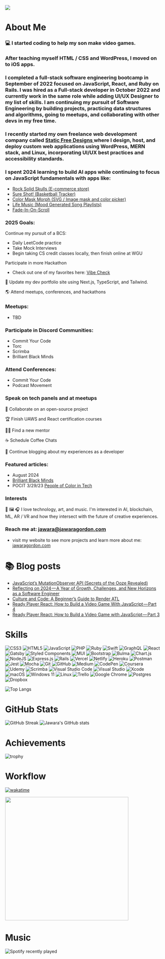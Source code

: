 <img width="auto" src="https://jawaragordon.com/img/social-banner.png"/>

# About Me

### 💻 I started coding to help my son make video games. 

### After teaching myself HTML / CSS and WordPress, I moved on to iOS apps. 

### I completed a full-stack software engineering bootcamp in September of 2022 focused on JavaScript, React, and Ruby on Rails. I was hired as a Full-stack developer in October 2022 and currently work in the same role while adding UI/UX Designer to my list of skills. I am continuing my pursuit of Software Engineering by building projects, practicing data structures and algorithms, going to meetups, and collaborating with other devs in my free time.

### I recently started my own freelance web development company called <a href="https://staticfreedesigns.com"> Static Free Designs </a> where I design, host, and deploy custom web applications using WordPress, MERN stack, and Linux, incorporating UI/UX best practices and accessibility standards.


### I spent 2024 learning to build AI apps while continuing to focus on JavaScript fundamentals with apps like:
- <a href="https://rocksolidskulls.com">Rock Solid Skulls (E-commerce store)</a>
- <a href="https://jawaragordon.github.io/free-throw-counter/">Sure Shot! (Basketball Tracker)</a>
- <a href="https://css-masks.vercel.app/">Color Mask Morph (SVG / Image mask and color picker)</a>
- <a href="https://www.lifemusic.me/">Life Music (Mood Generated Song Playlists)</a>
- <a href="https://fade-in-on-scroll.vercel.app/">Fade-In-On-Scroll</a>


### 2025 Goals: 

Continue my pursuit of a BCS: 
- Daily LeetCode practice
- Take Mock Interviews
- Begin taking CS credit classes locally, then finish online at WGU

Participate in more Hackathon 
- Check out one of my favorites here: <a href="https://vibecheck.today">Vibe Check</a>

💼 Update my dev portfolio site using Next.js, TypeScript, and Tailwind. 

🌎 Attend meetups, conferences, and hackathons
### Meetups: 
- TBD
  
### Participate in Discord Communities: 
- Commit Your Code
- Torc
- Scrimba
- Brilliant Black Minds
  
### Attend Conferences: 
- Commit Your Code
- Podcast Movement  


### Speak on tech panels and at meetups


🤝 Collaborate on an open-source project 

🏆 Finish  UAWS and React certification courses

🤜🤛 Find a new mentor 

☕ Schedule Coffee Chats 

📝 Continue blogging about my experiences as a developer 


### Featured articles: 
- August 2024
- <a href="https://www.linkedin.com/pulse/hustle-gitflow-how-build-your-catalog-skills-income-streams-gordon-encve"> Brilliant Black Minds </a>
- POCIT 3/29/23 
<a href="https://peopleofcolorintech.com/articles/from-bootcamp-to-hired-how-i-got-a-developer-job-in-3-weeks/">People of Color in Tech</a>

### Interests

📲 🖼 🎧 I love technology, art, and music. I'm interested in AI, blockchain, ML, AR / VR and how they intersect with the future of creative experiences. 

### Reach me at: jawara@jawaragordon.com 
- visit my website to see more projects and learn more about me: <a href="https://jawaragordon.com">jawaragordon.com</a>

# 📚 Blog posts
<!-- BLOG-POST-LIST:START -->
- [JavaScript’s MutationObserver API &lpar;Secrets of the Ooze Revealed&rpar;](https://medium.com/@jawaragordon/javascripts-mutationobserver-api-secrets-of-the-ooze-revealed-47137719c14b?source=rss-d4be0cf41dad------2)
- [Reflecting on 2024 — A Year of Growth, Challenges, and New Horizons as a Software Engineer](https://medium.com/@jawaragordon/reflecting-on-2024-a-year-of-growth-challenges-and-new-horizons-as-a-software-engineer-468b094d7627?source=rss-d4be0cf41dad------2)
- [Culture and Code:  A Beginner’s Guide to Render ATL](https://medium.com/@jawaragordon/culture-and-code-a-beginners-guide-to-render-atl-b11825714cf3?source=rss-d4be0cf41dad------2)
- [Ready Player React: How to Build a Video Game With JavaScript — Part 4](https://medium.com/@jawaragordon/ready-player-react-how-to-build-a-video-game-with-javascript-part-4-b4396c85eec9?source=rss-d4be0cf41dad------2)
- [Ready Player React: How to Build a Video Game with JavaScript — Part 3](https://medium.com/@jawaragordon/ready-player-react-how-to-build-a-video-game-with-javascript-part-3-be633e4adcd4?source=rss-d4be0cf41dad------2)
<!-- BLOG-POST-LIST:END -->

# Skills 
![CSS3](https://img.shields.io/badge/css3-%231572B6.svg?style=for-the-badge&logo=css3&logoColor=white)
![HTML5](https://img.shields.io/badge/html5-%23E34F26.svg?style=for-the-badge&logo=html5&logoColor=white)
![JavaScript](https://img.shields.io/badge/javascript-%23323330.svg?style=for-the-badge&logo=javascript&logoColor=%23F7DF1E)
![PHP](https://img.shields.io/badge/php-%23777BB4.svg?style=for-the-badge&logo=php&logoColor=white)
![Ruby](https://img.shields.io/badge/ruby-%23CC342D.svg?style=for-the-badge&logo=ruby&logoColor=white)
![Swift](https://img.shields.io/badge/swift-F54A2A?style=for-the-badge&logo=swift&logoColor=white)
![GraphQL](https://img.shields.io/badge/-GraphQL-E10098?style=for-the-badge&logo=graphql&logoColor=white)
![React](https://img.shields.io/badge/react-%2320232a.svg?style=for-the-badge&logo=react&logoColor=%2361DAFB)
![Gatsby](https://img.shields.io/badge/Gatsby-%23663399.svg?style=for-the-badge&logo=gatsby&logoColor=white)
![Styled Components](https://img.shields.io/badge/styled--components-DB7093?style=for-the-badge&logo=styled-components&logoColor=white)
![MUI](https://img.shields.io/badge/MUI-%230081CB.svg?style=for-the-badge&logo=mui&logoColor=white)
![Bootstrap](https://img.shields.io/badge/bootstrap-%23563D7C.svg?style=for-the-badge&logo=bootstrap&logoColor=white)
![Bulma](https://img.shields.io/badge/bulma-00D0B1?style=for-the-badge&logo=bulma&logoColor=white)
![Chart.js](https://img.shields.io/badge/chart.js-F5788D.svg?style=for-the-badge&logo=chart.js&logoColor=white)
![NodeJS](https://img.shields.io/badge/node.js-6DA55F?style=for-the-badge&logo=node.js&logoColor=white)
![Express.js](https://img.shields.io/badge/express.js-%23404d59.svg?style=for-the-badge&logo=express&logoColor=%2361DAFB)
![Rails](https://img.shields.io/badge/rails-%23CC0000.svg?style=for-the-badge&logo=ruby-on-rails&logoColor=white)
![Vercel](https://img.shields.io/badge/vercel-%23000000.svg?style=for-the-badge&logo=vercel&logoColor=white)
![Netlify](https://img.shields.io/badge/netlify-%23000000.svg?style=for-the-badge&logo=netlify&logoColor=#00C7B7)
![Heroku](https://img.shields.io/badge/heroku-%23430098.svg?style=for-the-badge&logo=heroku&logoColor=white)
![Postman](https://img.shields.io/badge/Postman-FF6C37?style=for-the-badge&logo=postman&logoColor=white)
![Jest](https://img.shields.io/badge/-jest-%23C21325?style=for-the-badge&logo=jest&logoColor=white)
![Mocha](https://img.shields.io/badge/-mocha-%238D6748?style=for-the-badge&logo=mocha&logoColor=white)
![Git](https://img.shields.io/badge/git-%23F05033.svg?style=for-the-badge&logo=git&logoColor=white)
![GitHub](https://img.shields.io/badge/github-%23121011.svg?style=for-the-badge&logo=github&logoColor=white)
![Medium](https://img.shields.io/badge/Medium-12100E?style=for-the-badge&logo=medium&logoColor=white)
![CodePen](https://img.shields.io/badge/Codepen-000000?style=for-the-badge&logo=codepen&logoColor=white)
![Coursera](https://img.shields.io/badge/Coursera-%230056D2.svg?style=for-the-badge&logo=Coursera&logoColor=white)
![Udemy](https://img.shields.io/badge/Udemy-A435F0?style=for-the-badge&logo=Udemy&logoColor=white)
![Scrimba](https://img.shields.io/badge/scrimba-2B283A?style=for-the-badge&logo=scrimba&logoColor=white)
![Visual Studio Code](https://img.shields.io/badge/Visual%20Studio%20Code-0078d7.svg?style=for-the-badge&logo=visual-studio-code&logoColor=white)
![Visual Studio](https://img.shields.io/badge/Visual%20Studio-5C2D91.svg?style=for-the-badge&logo=visual-studio&logoColor=white)
![Xcode](https://img.shields.io/badge/Xcode-007ACC?style=for-the-badge&logo=Xcode&logoColor=white)
![macOS](https://img.shields.io/badge/mac%20os-000000?style=for-the-badge&logo=macos&logoColor=F0F0F0)
![Windows 11](https://img.shields.io/badge/Windows%2011-%230079d5.svg?style=for-the-badge&logo=Windows%2011&logoColor=white)
![Linux](https://img.shields.io/badge/Linux-FCC624?style=for-the-badge&logo=linux&logoColor=black)
![Trello](https://img.shields.io/badge/Trello-%23026AA7.svg?style=for-the-badge&logo=Trello&logoColor=white)
![Google Chrome](https://img.shields.io/badge/Google%20Chrome-4285F4?style=for-the-badge&logo=GoogleChrome&logoColor=white)
![Postgres](https://img.shields.io/badge/postgres-%23316192.svg?style=for-the-badge&logo=postgresql&logoColor=white)
![Dropbox](https://img.shields.io/badge/Dropbox-%233B4D98.svg?style=for-the-badge&logo=Dropbox&logoColor=white)

![Top Langs](https://github-readme-stats.vercel.app/api/top-langs/?username=jawaragordon&layout=compact)

# GitHub Stats
![GitHub Streak](https://github-readme-streak-stats.herokuapp.com?user=jawaragordon)
![Jawara's GitHub stats](https://github-readme-stats.vercel.app/api?username=jawaragordon&show_icons=true&theme=dark)

# Achievements 

![trophy](https://github-profile-trophy.vercel.app/?username=jawaragordon&theme=darkhub)

# Workflow
[![wakatime](https://wakatime.com/badge/user/b30e5734-aa0f-4fda-92b4-d7e1ba70ca99.svg)](https://wakatime.com/@b30e5734-aa0f-4fda-92b4-d7e1ba70ca99)

<img width="400px" src="https://wakatime.com/share/@JawaraGordon/6cf27356-d59e-45d3-931a-f104629d34e3.svg"/>


# Music
![Spotify recently played](https://spotify-recently-played-readme.vercel.app/api?user=eeuwxa3shvcx8p4d3dotoetc0&unique=true)
